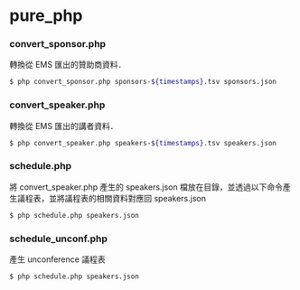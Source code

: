 # pure_php

### convert_sponsor.php

轉換從 EMS 匯出的贊助商資料．

```bash
$ php convert_sponsor.php sponsors-${timestamps}.tsv sponsors.json
```

### convert_speaker.php

轉換從 EMS 匯出的講者資料．

```bash
$ php convert_speaker.php speakers-${timestamps}.tsv speakers.json
```

### schedule.php

將 convert_speaker.php 產生的 speakers.json 檔放在目錄，並透過以下命令產生議程表，並將議程表的相關資料對應回 speakers.json

```bash
$ php schedule.php speakers.json
```

### schedule_unconf.php

產生 unconference 議程表

```bash
$ php schedule.php speakers.json
```
